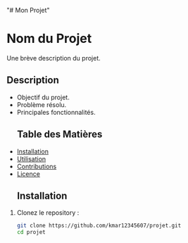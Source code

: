 "# Mon Projet" 
# Nom du Projet  
Une brève description du projet.
## Description  
- Objectif du projet.  
- Problème résolu.  
- Principales fonctionnalités.
  ## Table des Matières  
- [Installation](#installation)  
- [Utilisation](#utilisation)  
- [Contributions](#contributions)  
- [Licence](#licence)
  ## Installation  
1. Clonez le repository :  
   ```bash
   git clone https://github.com/kmar12345607/projet.git
   cd projet
   
  
   

